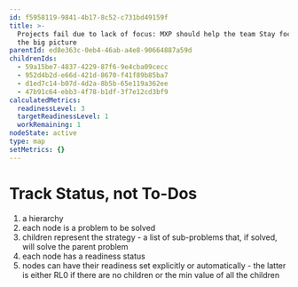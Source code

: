 ```yaml
---
id: f5958119-9841-4b17-8c52-c731bd49159f
title: >-
  Projects fail due to lack of focus: MXP should help the team Stay focused on
  the big picture
parentId: ed8e363c-0eb4-46ab-a4e8-90664887a59d
childrenIds:
  - 59a15be7-4837-4229-87f6-9e4cba09cecc
  - 952d4b2d-e66d-421d-8670-f41f89b85ba7
  - d1ed7c14-b07d-4d2a-8b5b-65e119a362ee
  - 47b91c64-ebb3-4f78-b1df-3f7e12cd3bf9
calculatedMetrics:
  readinessLevel: 3
  targetReadinessLevel: 1
  workRemaining: 1
nodeState: active
type: map
setMetrics: {}
---
```

# Track Status, not To-Dos

1. a hierarchy
2. each node is a problem to be solved
3. children represent the strategy - a list of sub-problems that, if solved, will solve the parent problem
4. each node has a readiness status
5. nodes can have their readiness set explicitly or automatically - the latter is either RL0 if there are no children or the min value of all the children